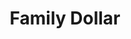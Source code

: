 ---
title: "Family Dollar"
url: /norfolk/family-dollar-east-princess-anne-road/
shop: variety store
---